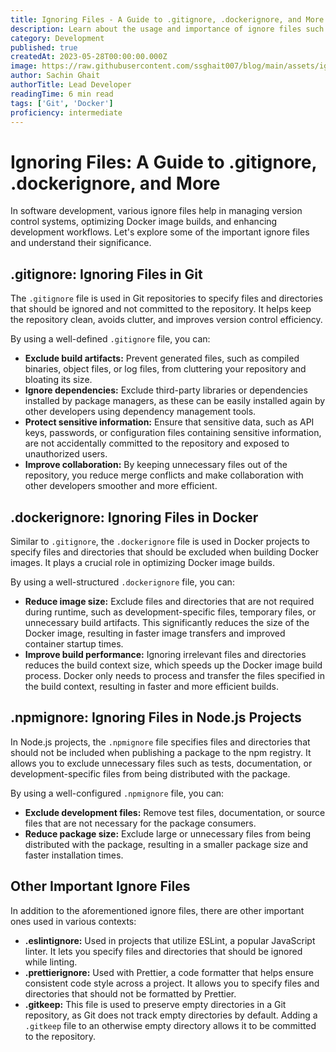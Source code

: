 ```yaml
---
title: Ignoring Files - A Guide to .gitignore, .dockerignore, and More
description: Learn about the usage and importance of ignore files such as .gitignore, .dockerignore, .npmignore, and more. Discover how these files help in managing version control, optimizing Docker image builds, and enhancing development workflows.
category: Development
published: true
createdAt: 2023-05-28T00:00:00.000Z
image: https://raw.githubusercontent.com/ssghait007/blog/main/assets/ignorefiles.webp
author: Sachin Ghait
authorTitle: Lead Developer
readingTime: 6 min read
tags: ['Git', 'Docker']
proficiency: intermediate
---
```


# Ignoring Files: A Guide to .gitignore, .dockerignore, and More

In software development, various ignore files help in managing version control systems, optimizing Docker image builds, and enhancing development workflows. Let's explore some of the important ignore files and understand their significance.

## .gitignore: Ignoring Files in Git

The `.gitignore` file is used in Git repositories to specify files and directories that should be ignored and not committed to the repository. It helps keep the repository clean, avoids clutter, and improves version control efficiency.

By using a well-defined `.gitignore` file, you can:

- **Exclude build artifacts:** Prevent generated files, such as compiled binaries, object files, or log files, from cluttering your repository and bloating its size.
- **Ignore dependencies:** Exclude third-party libraries or dependencies installed by package managers, as these can be easily installed again by other developers using dependency management tools.
- **Protect sensitive information:** Ensure that sensitive data, such as API keys, passwords, or configuration files containing sensitive information, are not accidentally committed to the repository and exposed to unauthorized users.
- **Improve collaboration:** By keeping unnecessary files out of the repository, you reduce merge conflicts and make collaboration with other developers smoother and more efficient.

## .dockerignore: Ignoring Files in Docker

Similar to `.gitignore`, the `.dockerignore` file is used in Docker projects to specify files and directories that should be excluded when building Docker images. It plays a crucial role in optimizing Docker image builds.

By using a well-structured `.dockerignore` file, you can:

- **Reduce image size:** Exclude files and directories that are not required during runtime, such as development-specific files, temporary files, or unnecessary build artifacts. This significantly reduces the size of the Docker image, resulting in faster image transfers and improved container startup times.
- **Improve build performance:** Ignoring irrelevant files and directories reduces the build context size, which speeds up the Docker image build process. Docker only needs to process and transfer the files specified in the build context, resulting in faster and more efficient builds.

## .npmignore: Ignoring Files in Node.js Projects

In Node.js projects, the `.npmignore` file specifies files and directories that should not be included when publishing a package to the npm registry. It allows you to exclude unnecessary files such as tests, documentation, or development-specific files from being distributed with the package.

By using a well-configured `.npmignore` file, you can:

- **Exclude development files:** Remove test files, documentation, or source files that are not necessary for the package consumers.
- **Reduce package size:** Exclude large or unnecessary files from being distributed with the package, resulting in a smaller package size and faster installation times.

## Other Important Ignore Files

In addition to the aforementioned ignore files, there are other important ones used in various contexts:

- **.eslintignore:** Used in projects that utilize ESLint, a popular JavaScript linter. It lets you specify files and directories that should be ignored while linting.  
- **.prettierignore:** Used with Prettier, a code formatter that helps ensure consistent code style across a project. It allows you to specify files and directories that should not be formatted by Prettier.  
- **.gitkeep:** This file is used to preserve empty directories in a Git repository, as Git does not track empty directories by default. Adding a `.gitkeep` file to an otherwise empty directory allows it to be committed to the repository.
